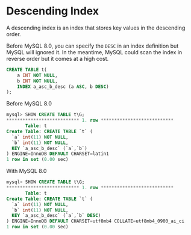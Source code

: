 # Descending Index

A descending index is an index that stores key values in the descending order.

Before MySQL 8.0, you can specify the `DESC` in an index definition but MySQL will ignored it. In the meantime, MySQL could scan the index in reverse order but it comes at a high cost.

```sql
CREATE TABLE t(
    a INT NOT NULL,
    b INT NOT NULL,
    INDEX a_asc_b_desc (a ASC, b DESC)
);
```

Before MySQL 8.0
```sql
mysql> SHOW CREATE TABLE t\G;
*************************** 1. row ***************************
       Table: t
Create Table: CREATE TABLE `t` (
  `a` int(11) NOT NULL,
  `b` int(11) NOT NULL,
  KEY `a_asc_b_desc` (`a`,`b`)
) ENGINE=InnoDB DEFAULT CHARSET=latin1
1 row in set (0.00 sec)
```
With MySQL 8.0
```sql
mysql> SHOW CREATE TABLE t\G;
*************************** 1. row ***************************
       Table: t
Create Table: CREATE TABLE `t` (
  `a` int(11) NOT NULL,
  `b` int(11) NOT NULL,
  KEY `a_asc_b_desc` (`a`,`b` DESC)
) ENGINE=InnoDB DEFAULT CHARSET=utf8mb4 COLLATE=utf8mb4_0900_ai_ci
1 row in set (0.00 sec)
```
